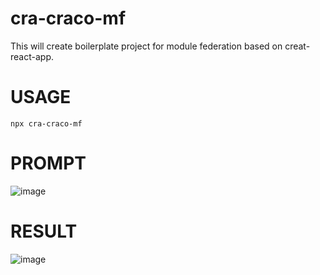 # cra-craco-mf
This will create boilerplate project for module federation based on creat-react-app.

# USAGE
```npx cra-craco-mf```

# PROMPT
![image](https://user-images.githubusercontent.com/22585023/171565096-6ecf762a-8eae-40f6-b003-43144be024a7.png)<br>


# RESULT
![image](https://user-images.githubusercontent.com/22585023/171565130-3b9b87ce-7d3f-472e-85ad-187b50919301.png) <br>
